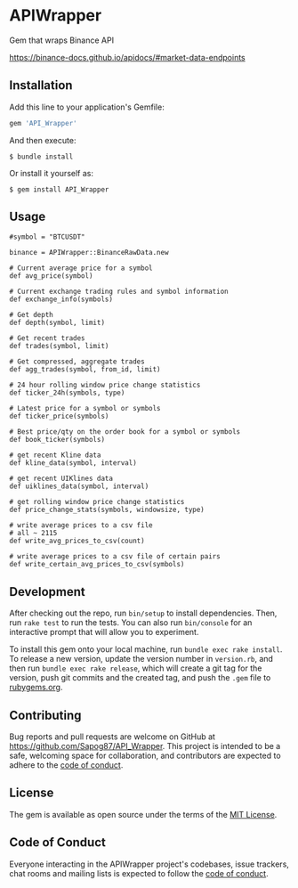 # APIWrapper

Gem that wraps Binance API

https://binance-docs.github.io/apidocs/#market-data-endpoints

## Installation

Add this line to your application's Gemfile:

```ruby
gem 'API_Wrapper'
```

And then execute:

    $ bundle install

Or install it yourself as:

    $ gem install API_Wrapper

## Usage

    #symbol = "BTCUSDT"
    
    binance = APIWrapper::BinanceRawData.new

    # Current average price for a symbol
    def avg_price(symbol)

    # Current exchange trading rules and symbol information
    def exchange_info(symbols)

    # Get depth
    def depth(symbol, limit)

    # Get recent trades
    def trades(symbol, limit)

    # Get compressed, aggregate trades
    def agg_trades(symbol, from_id, limit)

    # 24 hour rolling window price change statistics
    def ticker_24h(symbols, type)

    # Latest price for a symbol or symbols
    def ticker_price(symbols)

    # Best price/qty on the order book for a symbol or symbols
    def book_ticker(symbols)

    # get recent Kline data
    def kline_data(symbol, interval)

    # get recent UIKlines data
    def uiklines_data(symbol, interval)

    # get rolling window price change statistics
    def price_change_stats(symbols, windowsize, type)

    # write average prices to a csv file
    # all ~ 2115
    def write_avg_prices_to_csv(count)

    # write average prices to a csv file of certain pairs
    def write_certain_avg_prices_to_csv(symbols)

## Development

After checking out the repo, run `bin/setup` to install dependencies. Then, run `rake test` to run the tests. You can also run `bin/console` for an interactive prompt that will allow you to experiment.

To install this gem onto your local machine, run `bundle exec rake install`. To release a new version, update the version number in `version.rb`, and then run `bundle exec rake release`, which will create a git tag for the version, push git commits and the created tag, and push the `.gem` file to [rubygems.org](https://rubygems.org).

## Contributing

Bug reports and pull requests are welcome on GitHub at https://github.com/Sapog87/API_Wrapper. This project is intended to be a safe, welcoming space for collaboration, and contributors are expected to adhere to the [code of conduct](https://github.com/[USERNAME]/API_Wrapper/blob/master/CODE_OF_CONDUCT.md).

## License

The gem is available as open source under the terms of the [MIT License](https://opensource.org/licenses/MIT).

## Code of Conduct

Everyone interacting in the APIWrapper project's codebases, issue trackers, chat rooms and mailing lists is expected to follow the [code of conduct](https://github.com/[USERNAME]/API_Wrapper/blob/master/CODE_OF_CONDUCT.md).
